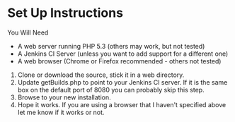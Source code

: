 Set Up Instructions
===================

You Will Need
 * A web server running PHP 5.3 (others may work, but not tested)
 * A Jenkins CI Server (unless you want to add support for a different one)
 * A web browser (Chrome or Firefox recommended - others not tested)

1. Clone or download the source, stick it in a web directory.
2. Update getBuilds.php to point to your Jenkins CI server. If it is the same box on the default port of 8080 you can probably skip this step.
3. Browse to your new installation.
4. Hope it works. If you are using a browser that I haven't specified above let me know if it works or not.
